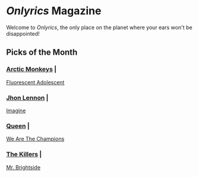 # _Onlyrics_ Magazine

Welcome to _Onlyrics_, the only place on the planet where your ears won't be disappointed!



## Picks of the Month

### [Arctic Monkeys](/writer/arctic_monkeys.md) | 

[Fluorescent Adolescent](song/jan/fluorescent_adolescent.md)

### [Jhon Lennon](writer/john_lennon.md) | 

[Imagine](song/jan/vanilla-panna-cotta.md)

### [Queen](writer/queen.md) | 

[We Are The Champions](song/jan/we_are_the_champions.md)

### [The Killers](writer/the_killers) | 
[Mr. Brightside](song/jan/mr_brightside.md)

